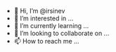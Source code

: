 - 👋 Hi, I’m @irsinev
- 👀 I’m interested in ...
- 🌱 I’m currently learning ...
- 💞️ I’m looking to collaborate on ...
- 📫 How to reach me ...

<!---
irsinev/irsinev is a ✨ special ✨ repository because its `README.md` (this file) appears on your GitHub profile.
You can click the Preview link to take a look at your changes.
--->
